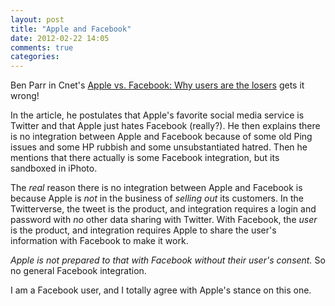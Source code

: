 ```yaml
---
layout: post
title: "Apple and Facebook"
date: 2012-02-22 14:05
comments: true
categories: 
---
```


Ben Parr in Cnet's [Apple vs. Facebook: Why users are the losers](http://news.cnet.com/8301-33617_3-57381092-276/apple-vs-facebook-why-users-are-the-losers/) gets it wrong!

In the article, he postulates that Apple's favorite social media service is Twitter and that Apple just hates Facebook (really?). He then explains there is no integration between Apple and Facebook because of some old Ping issues and some HP rubbish and some unsubstantiated hatred. Then he mentions that there actually is some Facebook integration, but its sandboxed in iPhoto.

The *real* reason there is no integration between Apple and Facebook is because Apple is *not* in the business of *selling out* its customers. In the Twitterverse, the tweet is the product, and integration requires a login and password with *no* other data sharing with Twitter. With Facebook, the *user* is the product, and integration requires Apple to share the user's information with Facebook to make it work. 

*Apple is not prepared to that with Facebook without their user's consent.* So no general Facebook integration.

I am a Facebook user, and I totally agree with Apple's stance on this one.
